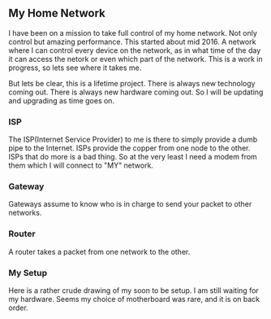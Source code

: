 ## My Home Network

I have been on a mission to take full control of my home network. Not only control but amazing performance. This started about mid 2016. A network where I can control every device on the network, as in what time of the day it can access the netork or even which part of the network. This is a work in progress, so lets see where it takes me.

But lets be clear, this is a lifetime project. There is always new technology coming out. There is always new hardware coming out. So I will be updating and upgrading as time goes on.

### ISP

The ISP(Internet Service Provider) to me is there to simply provide a dumb pipe to the Internet. ISPs provide the copper from one node to the other. ISPs that do more is a bad thing. So at the very least I need a modem from them which I will connect to "MY" network.

### Gateway

Gateways assume to know who is in charge to send your packet to other networks.

### Router

A router takes a packet from one network to the other.

### My Setup

Here is a rather crude drawing of my soon to be setup. I am still waiting for my hardware. Seems my choice of motherboard was rare, and it is on back order.

<img class="img-responsive" src="/img/my_home_network.jpg" alt=""/>
